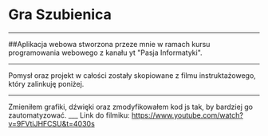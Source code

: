 # **Gra Szubienica**
___
##Aplikacja webowa stworzona przeze mnie w ramach kursu programowania webowego z kanału yt "Pasja Informatyki".
___
Pomysł oraz projekt w całości zostały skopiowane z filmu instruktażowego, który zalinkuję poniżej.
___
Zmieniłem grafiki, dźwięki oraz zmodyfikowałem kod js tak, by bardziej go zautomatyzować.
___ Link do filmiku: https://www.youtube.com/watch?v=9FVtiJHFCSU&t=4030s